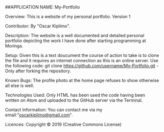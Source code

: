 ##APPLICATION NAME: My-Portfolio

Overview: This is a website of my personal portfolio. Version 1

Contributor: By "Oscar Kiplimo".

Description: The website is a well documented and detailed personal portfolio depicting the work I have done after starting programming at Moringa.

Setup: Given this is a text doucument the course of action to take is to clone the file and it requires an internet connection as this is an online server. Use the following code: git clone https://github.com/username/My-Portfolio.git - Only after forking the repository.

Known Bugs: The profile photo at the home page refuses to show otherwise all else is well.

Technologies Used: Only HTML has been used the code having been written on Atom and uploaded to the GitHub server via the Terminal.

Contact Information: You can contact me via my email:"oscarkiplimo@gmail.com".

Licences: Copyright © 2019 (Creative Commons License)
